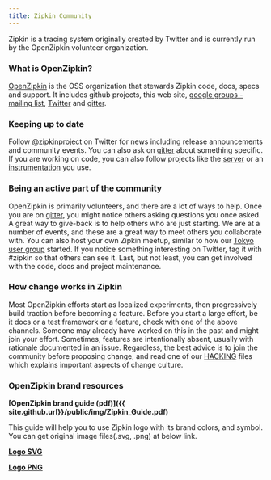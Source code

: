 ```yaml
---
title: Zipkin Community
---
```


Zipkin is a tracing system originally created by Twitter and is currently run by
the OpenZipkin volunteer organization.

### What is OpenZipkin?
[OpenZipkin](https://github.com/openzipkin/) is the OSS organization that stewards
Zipkin code, docs, specs and support. It includes github projects, this web site,
[google groups - mailing list](https://groups.google.com/forum/#!forum/zipkin-user),
[Twitter](https://twitter.com/zipkinproject) and [gitter](https://gitter.im/openzipkin/zipkin).

### Keeping up to date
Follow [@zipkinproject](https://twitter.com/zipkinproject) on Twitter for news
including release announcements and community events. You can also ask on [gitter](https://gitter.im/openzipkin/zipkin) about something specific. If you are working on code, you can also
follow projects like the [server](https://github.com/openzipkin/zipkin) or an [instrumentation](https://zipkin.io/pages/tracers_instrumentation.html) you use.

### Being an active part of the community
OpenZipkin is primarily volunteers, and there are a lot of ways to help. Once you
are on [gitter](https://gitter.im/openzipkin/zipkin), you might notice others asking
questions you once asked. A great way to give-back is to help others who are just
starting. We are at a number of events, and these are a great way to meet others
you collaborate with. You can also host your own Zipkin meetup, similar to how our
[Tokyo user group](https://zipkin.connpass.com/) started. If you notice something
interesting on Twitter, tag it with #zipkin so that others can see it. Last, but not
least, you can get involved with the code, docs and project maintenance.

### How change works in Zipkin
Most OpenZipkin efforts start as localized experiments, then progressively build
traction before becoming a feature. Before you start a large effort, be it docs or
a test framework or a feature, check with one of the above channels. Someone may
already have worked on this in the past and might join your effort. Sometimes,
features are intentionally absent, usually with rationale documented in an issue.
Regardless, the best advice is to join the community before proposing change, and
read one of our [HACKING](https://github.com/openzipkin/brave/blob/master/HACKING.md) files
which explains important aspects of change culture.


### OpenZipkin brand resources
**[OpenZipkin brand guide (pdf)]({{ site.github.url}}/public/img/Zipkin_Guide.pdf)**

This guide will help you to use Zipkin logo with its brand colors, and symbol. You can get original image files(.svg, .png) at below link. 

**[Logo SVG](https://github.com/openzipkin/openzipkin.github.io/tree/master/public/img/logo_svg)**

**[Logo PNG](https://github.com/openzipkin/openzipkin.github.io/tree/master/public/img/logo_png)**
